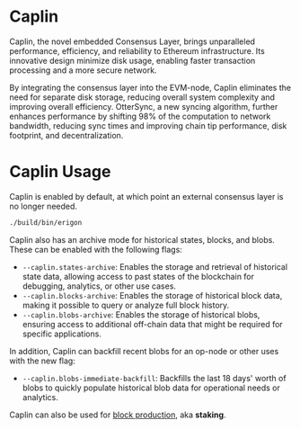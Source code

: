 # Caplin

Caplin, the novel embedded Consensus Layer, brings unparalleled performance, efficiency, and reliability to Ethereum infrastructure. Its innovative design minimize disk usage, enabling faster transaction processing and a more secure network.

By integrating the consensus layer into the EVM-node, Caplin eliminates the need for separate disk storage, reducing overall system complexity and improving overall efficiency. OtterSync, a new syncing algorithm, further enhances performance by shifting 98% of the computation to network bandwidth, reducing sync times and improving chain tip performance, disk footprint, and decentralization.

# Caplin Usage

Caplin is enabled by default, at which point an external consensus layer is no longer needed.

```bash
./build/bin/erigon
```

Caplin also has an archive mode for historical states, blocks, and blobs. These can be enabled with the following flags:

- `--caplin.states-archive`: Enables the storage and retrieval of historical state data, allowing access to past states of the blockchain for debugging, analytics, or other use cases.
- `--caplin.blocks-archive`: Enables the storage of historical block data, making it possible to query or analyze full block history.
- `--caplin.blobs-archive`: Enables the storage of historical blobs, ensuring access to additional off-chain data that might be required for specific applications.

In addition, Caplin can backfill recent blobs for an op-node or other uses with the new flag:

- `--caplin.blobs-immediate-backfill`: Backfills the last 18 days' worth of blobs to quickly populate historical blob data for operational needs or analytics.

Caplin can also be used for [block production](/advanced/bp-caplin.md), aka **staking**.